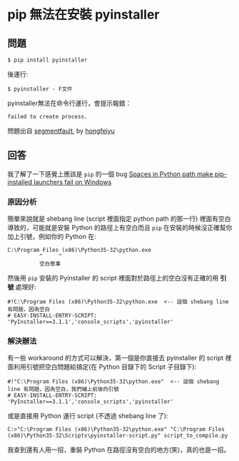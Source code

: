 # pip 無法在安裝 pyinstaller

## 問題

```
$ pip install pyinstaller
```

後運行:

```
$ pyinstaller - F文件
```

pyinstaller無法在命令行運行，會提示報錯：

```
failed to create process.
```

問題出自 [segmentfault](https://segmentfault.com/q/1010000005615543/a-1020000005616501), by [hongfeiyu](https://segmentfault.com/u/hongfeiyu)

## 回答

我了解了一下感覺上應該是 `pip` 的一個 bug [Spaces in Python path make pip-installed launchers fail on Windows][1]

### 原因分析

簡單來說就是 shebang line (script 裡面指定 python path 的那一行) 裡面有空白導致的，可能就是安裝 Python 的路徑上有空白而且 `pip` 在安裝的時候沒正確幫你加上引號，例如你的 Python 在:

```
C:\Program Files (x86)\Python35-32\python.exe
          ^     ^           
          空白惹事
```

然後用 `pip` 安裝的 Pyinstaller 的 script 裡面對於路徑上的空白沒有正確的用 **引號** 處理好:

```
#!C:\Program Files (x86)\Python35-32\python.exe  <-- 這個 shebang line 有問題，因為空白
# EASY-INSTALL-ENTRY-SCRIPT: 'PyInstaller==3.1.1','console_scripts','pyinstaller'
```

### 解決辦法

有一些 workaround 的方式可以解決，第一個是你直接去 pyinstaller 的 script 裡面利用引號把空白問題給搞定(在 Python 目錄下的 Script 子目錄下):

```
#!"C:\Program Files (x86)\Python35-32\python.exe"  <-- 這個 shebang line 有問題，因為空白，我們補上前後的引號
# EASY-INSTALL-ENTRY-SCRIPT: 'PyInstaller==3.1.1','console_scripts','pyinstaller'
```

或是直接用 Python 運行 script (不透過 shebang line 了):

```
C:>"C:\Program Files (x86)\Python35-32\python.exe" "C:\Program Files (x86)\Python35-32\Scripts\pyinstaller-script.py" script_to_compile.py
```

我查到還有人用一招，重裝 Python 在路徑沒有空白的地方(笑)，真的也是一招。

  [1]: https://github.com/pypa/pip/issues/2783
